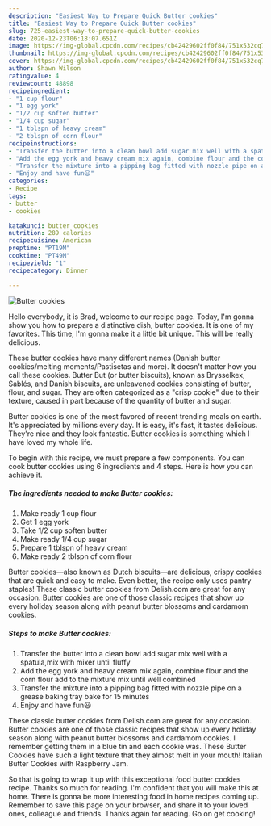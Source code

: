 ```yaml
---
description: "Easiest Way to Prepare Quick Butter cookies"
title: "Easiest Way to Prepare Quick Butter cookies"
slug: 725-easiest-way-to-prepare-quick-butter-cookies
date: 2020-12-23T06:18:07.651Z
image: https://img-global.cpcdn.com/recipes/cb42429602ff0f84/751x532cq70/butter-cookies-recipe-main-photo.jpg
thumbnail: https://img-global.cpcdn.com/recipes/cb42429602ff0f84/751x532cq70/butter-cookies-recipe-main-photo.jpg
cover: https://img-global.cpcdn.com/recipes/cb42429602ff0f84/751x532cq70/butter-cookies-recipe-main-photo.jpg
author: Shawn Wilson
ratingvalue: 4
reviewcount: 48898
recipeingredient:
- "1 cup flour"
- "1 egg york"
- "1/2 cup soften butter"
- "1/4 cup sugar"
- "1 tblspn of heavy cream"
- "2 tblspn of corn flour"
recipeinstructions:
- "Transfer the butter into a clean bowl add sugar mix well with a spatula,mix with mixer until fluffy"
- "Add the egg york and heavy cream mix again, combine flour and the corn flour add to the mixture mix until well combined"
- "Transfer the mixture into a pipping bag fitted with nozzle pipe on a grease baking tray bake for 15 minutes"
- "Enjoy and have fun😃"
categories:
- Recipe
tags:
- butter
- cookies

katakunci: butter cookies 
nutrition: 289 calories
recipecuisine: American
preptime: "PT19M"
cooktime: "PT49M"
recipeyield: "1"
recipecategory: Dinner

---
```



![Butter cookies](https://img-global.cpcdn.com/recipes/cb42429602ff0f84/751x532cq70/butter-cookies-recipe-main-photo.jpg)

Hello everybody, it is Brad, welcome to our recipe page. Today, I'm gonna show you how to prepare a distinctive dish, butter cookies. It is one of my favorites. This time, I'm gonna make it a little bit unique. This will be really delicious.

These butter cookies have many different names (Danish butter cookies/melting moments/Pastisetas and more). It doesn&#39;t matter how you call these cookies. Butter But (or butter biscuits), known as Brysselkex, Sablés, and Danish biscuits, are unleavened cookies consisting of butter, flour, and sugar. They are often categorized as a &#34;crisp cookie&#34; due to their texture, caused in part because of the quantity of butter and sugar.

Butter cookies is one of the most favored of recent trending meals on earth. It's appreciated by millions every day. It is easy, it's fast, it tastes delicious. They're nice and they look fantastic. Butter cookies is something which I have loved my whole life.


To begin with this recipe, we must prepare a few components. You can cook butter cookies using 6 ingredients and 4 steps. Here is how you can achieve it.

<!--inarticleads1-->

##### The ingredients needed to make Butter cookies:

1. Make ready 1 cup flour
1. Get 1 egg york
1. Take 1/2 cup soften butter
1. Make ready 1/4 cup sugar
1. Prepare 1 tblspn of heavy cream
1. Make ready 2 tblspn of corn flour


Butter cookies—also known as Dutch biscuits—are delicious, crispy cookies that are quick and easy to make. Even better, the recipe only uses pantry staples! These classic butter cookies from Delish.com are great for any occasion. Butter cookies are one of those classic recipes that show up every holiday season along with peanut butter blossoms and cardamom cookies. 

<!--inarticleads2-->

##### Steps to make Butter cookies:

1. Transfer the butter into a clean bowl add sugar mix well with a spatula,mix with mixer until fluffy
1. Add the egg york and heavy cream mix again, combine flour and the corn flour add to the mixture mix until well combined
1. Transfer the mixture into a pipping bag fitted with nozzle pipe on a grease baking tray bake for 15 minutes
1. Enjoy and have fun😃


These classic butter cookies from Delish.com are great for any occasion. Butter cookies are one of those classic recipes that show up every holiday season along with peanut butter blossoms and cardamom cookies. I remember getting them in a blue tin and each cookie was. These Butter Cookies have such a light texture that they almost melt in your mouth! Italian Butter Cookies with Raspberry Jam. 

So that is going to wrap it up with this exceptional food butter cookies recipe. Thanks so much for reading. I'm confident that you will make this at home. There is gonna be more interesting food in home recipes coming up. Remember to save this page on your browser, and share it to your loved ones, colleague and friends. Thanks again for reading. Go on get cooking!
